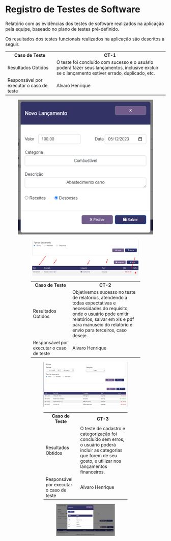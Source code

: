 # Registro de Testes de Software

Relatório com as evidências dos testes de software realizados na aplicação pela equipe, baseado no plano de testes pré-definido.

Os resultados dos testes funcionais realizados na aplicação são descritos a seguir.

<table>
<tbody>
<tr align=center>
<td width="200px"><b>Caso de Teste</b></td>
<td width="600px"><b>CT-1</b></td>
</tr>
<tr>
<td>Resultados Obtidos</td>
<td>O teste foi concluído com sucesso e o usuário poderá fazer seus lançamentos, inclusive excluir se o lançamento estiver errado, duplicado, etc.</td>
</tr>
<tr>
<td>Responsável por executar o caso de teste</td>
<td>Alvaro Henrique</td>
</tr>
</tbody>
</table>
<figure> 
  <img src="https://github.com/ICEI-PUC-Minas-PMV-ADS/pmv-ads-2023-2-e1-proj-web-t7-financas-pessoais/blob/main/documentos/img/ct1a.png"
</figure> 
<figure> 
  <img src="https://github.com/ICEI-PUC-Minas-PMV-ADS/pmv-ads-2023-2-e1-proj-web-t7-financas-pessoais/blob/main/documentos/img/ct1b.png"
</figure> 
</br>
<table>
<tbody>
<tr align=center>
<td width="200px"><b>Caso de Teste</b></td>
<td width="600px"><b>CT-2</b></td>
</tr>
<tr>
<td>Resultados Obtidos</td>
<td>Objetivemos sucesso no teste de relatórios, atendendo à todas expectativas e necessidades do requisito, onde o usuário pode emitir relatórios, salvar em xls e pdf para manuseio do relatório e envio para terceiros, caso deseje.</td>
</tr>
<tr>
<td>Responsável por executar o caso de teste</td>
<td>Alvaro Henrique</td>
</tr>
</tbody>
</table>
<figure> 
  <img src="https://github.com/ICEI-PUC-Minas-PMV-ADS/pmv-ads-2023-2-e1-proj-web-t7-financas-pessoais/blob/main/documentos/img/ct2.png"
</figure> 
</br>
<table>
<tbody>
<tr align=center>
<td width="200px"><b>Caso de Teste</b></td>
<td width="600px"><b>CT-3</b></td>
</tr>
<tr>
<td>Resultados Obtidos</td>
<td>O teste de cadastro e categorização foi concluído sem erros, o usuário poderá incluir as categorias que forem de seu gosto, e utilizar nos lançamentos financeiros.</td>
</tr>
<tr>
<td>Responsável por executar o caso de teste</td>
<td>Alvaro Henrique</td>
</tr>
</tbody>
</table>
<figure> 
  <img src="https://github.com/ICEI-PUC-Minas-PMV-ADS/pmv-ads-2023-2-e1-proj-web-t7-financas-pessoais/blob/main/documentos/img/ct3.png"
</figure> 
